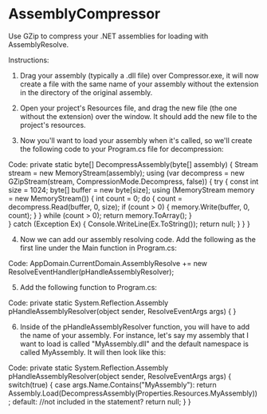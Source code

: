 AssemblyCompressor
==================

Use GZip to compress your .NET assemblies for loading with AssemblyResolve.

Instructions:

1. Drag your assembly (typically a .dll file) over Compressor.exe, it will now create a file with the same name of your assembly without the extension in the directory of the original assembly.

2. Open your project's Resources file, and drag the new file (the one without the extension) over the window. It should add the new file to the project's resources.

3. Now you'll want to load your assembly when it's called, so we'll create the following code to your Program.cs file for decompression:

Code:
private static byte[] DecompressAssembly(byte[] assembly)
      {
      Stream stream = new MemoryStream(assembly);
      using (var decompress = new GZipStream(stream, CompressionMode.Decompress, false))
      {
            try
            {
            const int size = 1024;
            byte[] buffer = new byte[size];
            using (MemoryStream memory = new MemoryStream())
            {
            int count = 0;
            do
            {
            count = decompress.Read(buffer, 0, size);
            if (count > 0)
            {
            memory.Write(buffer, 0, count);
            }
            }
            while (count > 0);
            return memory.ToArray();
            }  
            }
            catch (Exception Ex)
            {
            Console.WriteLine(Ex.ToString());
            return null;
            }
      }
      }

4. Now we can add our assembly resolving code. Add the following as the first line under the Main function in Program.cs:

Code:
AppDomain.CurrentDomain.AssemblyResolve += new ResolveEventHandler(pHandleAssemblyResolver);

5. Add the following function to Program.cs:

Code:
private static System.Reflection.Assembly pHandleAssemblyResolver(object sender, ResolveEventArgs args)
      {
      }

6. Inside of the pHandleAssemblyResolver function, you will have to add the name of your assembly. For instance, let's say my assembly that I want to load is called "MyAssembly.dll" and the default namespace is called MyAssembly. It will then look like this:

Code:
private static System.Reflection.Assembly pHandleAssemblyResolver(object sender, ResolveEventArgs args)
      {
             switch(true)
             {
            case args.Name.Contains("MyAssembly"):
             return Assembly.Load(DecompressAssembly(Properties.Resources.MyAssembly));
            default:
            //not included in the statement?
            return null;
             }
      }
